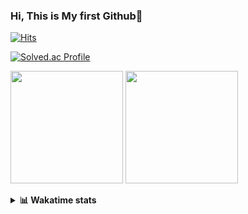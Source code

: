 ### Hi, This is My first Github👋
[![Hits](https://hits.seeyoufarm.com/api/count/incr/badge.svg?url=https%3A%2F%2Fgithub.com%2FJonghyun-Park1027&count_bg=%2379C83D&title_bg=%23555555&icon=&icon_color=%23E7E7E7&title=hits&edge_flat=false)](https://hits.seeyoufarm.com)
<br>

[![Solved.ac Profile](http://mazassumnida.wtf/api/v2/generate_badge?boj=ppjjhh1027)](https://solved.ac/ppjjhh1027/)

<p>
  <img height="180em" src="https://github-readme-stats-eight-rho-29.vercel.app/api?username=Jonghyun-Park1027&show_icons=true&include_all_commits=true&bg_color=30,e96443,904e95&title_color=fff&text_color=fff">
  <img height="180em" src="https://github-readme-stats-eight-rho-29.vercel.app/api/top-langs/?username=Jonghyun-Park1027&layout=compact&bg_color=30,e96443,904e95&title_color=fff&text_color=fff">


</p>
<details>
<summary><b>📊 Wakatime stats</b><br></summary>
<div>
<hr/>




<!--START_SECTION:waka-->
![Code Time](http://img.shields.io/badge/Code%20Time-103%20hrs-blue)

![Profile Views](http://img.shields.io/badge/Profile%20Views-0-blue)

**🐱 My GitHub Data** 

> 🏆 92 Contributions in the Year 2023
 > 
> 📦 67.6 kB Used in GitHub's Storage 
 > 
> 🚫 Not Opted to Hire
 > 
> 📜 9 Public Repositories 
 > 
> 🔑 6 Private Repositories  
 > 
**I'm an Early 🐤** 

```text
🌞 Morning    24 commits     ████░░░░░░░░░░░░░░░░░░░░░   16.11% 
🌆 Daytime    80 commits     █████████████░░░░░░░░░░░░   53.69% 
🌃 Evening    39 commits     ██████░░░░░░░░░░░░░░░░░░░   26.17% 
🌙 Night      6 commits      █░░░░░░░░░░░░░░░░░░░░░░░░   4.03%

```
📅 **I'm Most Productive on Sunday** 

```text
Monday       14 commits     ██░░░░░░░░░░░░░░░░░░░░░░░   9.4% 
Tuesday      10 commits     █░░░░░░░░░░░░░░░░░░░░░░░░   6.71% 
Wednesday    6 commits      █░░░░░░░░░░░░░░░░░░░░░░░░   4.03% 
Thursday     6 commits      █░░░░░░░░░░░░░░░░░░░░░░░░   4.03% 
Friday       28 commits     ████░░░░░░░░░░░░░░░░░░░░░   18.79% 
Saturday     42 commits     ███████░░░░░░░░░░░░░░░░░░   28.19% 
Sunday       43 commits     ███████░░░░░░░░░░░░░░░░░░   28.86%

```


📊 **This Week I Spent My Time On** 

```text
⌚︎ Time Zone: Asia/Seoul

💬 Programming Languages: 
Python                   12 hrs 10 mins      ██████████████████████░░░   91.23% 
CSV/TSV                  1 hr 3 mins         ██░░░░░░░░░░░░░░░░░░░░░░░   7.97% 
Markdown                 4 mins              ░░░░░░░░░░░░░░░░░░░░░░░░░   0.62% 
Jupyter                  1 min               ░░░░░░░░░░░░░░░░░░░░░░░░░   0.18%

🔥 Editors: 
PyCharm                  13 hrs 20 mins      █████████████████████████   100.0%

🐱‍💻 Projects: 
new_codingtest           10 hrs 44 mins      ████████████████████░░░░░   80.54% 
English_study_Program    1 hr 29 mins        ██░░░░░░░░░░░░░░░░░░░░░░░   11.21% 
Codingtest-practice      55 mins             █░░░░░░░░░░░░░░░░░░░░░░░░   6.9% 
personal_project         4 mins              ░░░░░░░░░░░░░░░░░░░░░░░░░   0.62% 
Unknown Project          4 mins              ░░░░░░░░░░░░░░░░░░░░░░░░░   0.55%

💻 Operating System: 
Windows                  13 hrs 20 mins      █████████████████████████   100.0%

```

**I Mostly Code in Jupyter Notebook** 

```text
Jupyter Notebook         6 repos             █████████████░░░░░░░░░░░░   54.55% 
Python                   3 repos             ██████░░░░░░░░░░░░░░░░░░░   27.27% 
HTML                     1 repo              ██░░░░░░░░░░░░░░░░░░░░░░░   9.09% 
R                        1 repo              ██░░░░░░░░░░░░░░░░░░░░░░░   9.09%

```



 Last Updated on 04/02/2023 18:36:13 UTC
<!--END_SECTION:waka-->
</details>



